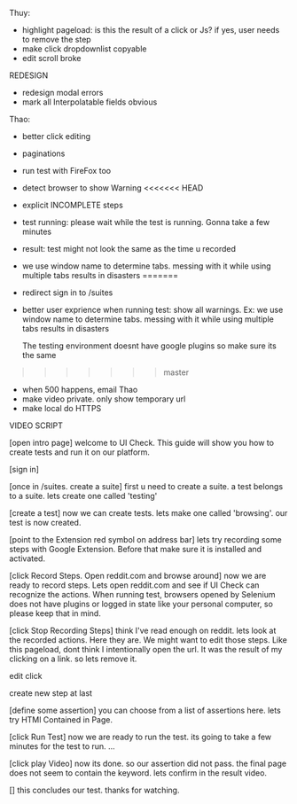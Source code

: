 Thuy:
- highlight pageload: is this the result of a click or Js? if yes, user needs to remove the step
- make click dropdownlist copyable
- edit scroll broke



REDESIGN
- redesign modal errors
- mark all Interpolatable fields obvious



Thao:
- better click editing
- paginations
- run test with FireFox too
- detect browser to show Warning
<<<<<<< HEAD
- explicit INCOMPLETE steps
- test running: please wait while the test is running. Gonna take a few minutes
- result: test might not look the same as the time u recorded

- we use window name to determine tabs. messing with it while using multiple tabs results in disasters
=======
- redirect sign in to /suites
- better user exprience when running test: show all warnings. Ex: we use window name to determine tabs. messing with it while using multiple tabs results in disasters

    The testing environment doesnt have google plugins so make sure its the same
>>>>>>> master

- when 500 happens, email Thao
- make video private. only show temporary url
- make local do HTTPS




VIDEO SCRIPT

[open intro page]
welcome to UI Check. This guide will show you how to create tests and run it on our platform.

[sign in]

[once in /suites. create a suite]
first u need to create a suite. a test belongs to a suite. lets create one called 'testing'

[create a test]
now we can create tests. lets make one called 'browsing'. our test is now created. 

[point to the Extension red symbol on address bar]
lets try recording some steps with Google Extension. Before that make sure it is installed and activated. 

[click Record Steps. Open reddit.com and browse around]
now we are ready to record steps. Lets open reddit.com and see if UI Check can recognize the actions. When running test, browsers opened by Selenium does not have plugins or logged in state like your personal computer, so please keep that in mind.

[click Stop Recording Steps]
think I've read enough on reddit. lets look at the recorded actions. Here they are. We might want to edit those steps. Like this pageload, dont think I intentionally open the url. It was the result of my clicking on a link. so lets remove it.

edit click

create new step at last

[define some assertion]
you can choose from a list of assertions here. lets try HTMl Contained in Page. 

[click Run Test]
now we are ready to run the test. its going to take a few minutes for the test to run. ...

[click play Video]
now its done. so our assertion did not pass. the final page does not seem to contain the keyword. lets confirm in the result video.

[]
this concludes our test. thanks for watching.

